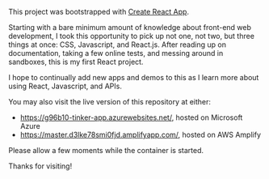 This project was bootstrapped with [Create React App](https://github.com/facebook/create-react-app).

Starting with a bare minimum amount of knowledge about front-end web development, I took this opportunity to pick up not one, not two, but three things at once: CSS, Javascript, and React.js. After reading up on documentation, taking a few online tests, and messing around in sandboxes, this is my first React project. 

I hope to continually add new apps and demos to this as I learn more about using React, Javascript, and APIs.

You may also visit the live version of this repository at either:
- https://g96b10-tinker-app.azurewebsites.net/, hosted on Microsoft Azure
- https://master.d3lke78smi0fjd.amplifyapp.com/, hosted on AWS Amplify

Please allow a few moments while the container is started.

Thanks for visiting!
